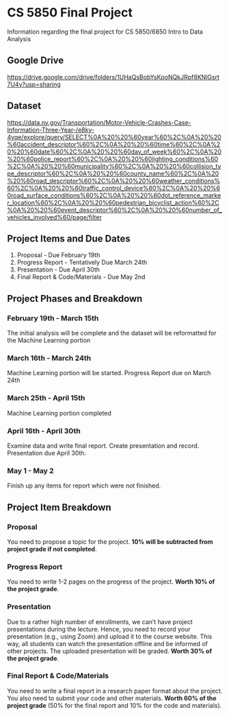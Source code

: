 # CS 5850 Final Project

Information regarding the final project for CS 5850/6850 Intro to Data Analysis

## Google Drive
https://drive.google.com/drive/folders/1UHaQsBobYsKpoNQkJRpf8KNlGsrt7U4y?usp=sharing

## Dataset
https://data.ny.gov/Transportation/Motor-Vehicle-Crashes-Case-Information-Three-Year-/e8ky-4vqe/explore/query/SELECT%0A%20%20%60year%60%2C%0A%20%20%60accident_descriptor%60%2C%0A%20%20%60time%60%2C%0A%20%20%60date%60%2C%0A%20%20%60day_of_week%60%2C%0A%20%20%60police_report%60%2C%0A%20%20%60lighting_conditions%60%2C%0A%20%20%60municipality%60%2C%0A%20%20%60collision_type_descriptor%60%2C%0A%20%20%60county_name%60%2C%0A%20%20%60road_descriptor%60%2C%0A%20%20%60weather_conditions%60%2C%0A%20%20%60traffic_control_device%60%2C%0A%20%20%60road_surface_conditions%60%2C%0A%20%20%60dot_reference_marker_location%60%2C%0A%20%20%60pedestrian_bicyclist_action%60%2C%0A%20%20%60event_descriptor%60%2C%0A%20%20%60number_of_vehicles_involved%60/page/filter

## Project Items and Due Dates
1. Proposal - Due February 19th
2. Progress Report - Tentatively Due March 24th
3. Presentation - Due April 30th
4. Final Report & Code/Materials - Due May 2nd

## Project Phases and Breakdown
### February 19th - March 15th
  The initial analysis will be complete and the dataset will be reformatted for the Machine Learning portion
### March 16th - March 24th
  Machine Learning portion will be started. Progress Report due on March 24th
### March 25th - April 15th
  Machine Learning portion completed
### April 16th - April 30th
  Examine data and write final report. Create presentation and record. Presentation due April 30th.
### May 1 - May 2
  Finish up any items for report which were not finished.

## Project Item Breakdown
### Proposal
  You need to propose a topic for the project. <strong>10% will be subtracted from project grade if not completed</strong>.
### Progress Report
  You need to write 1-2 pages on the progress of the project. <strong>Worth 10% of the project grade</strong>.
### Presentation
  Due to a rather high number of enrollments, we can’t have project presentations during the lecture. Hence, you need to record your presentation (e.g., using Zoom) and upload it to the course website. This way, all students can watch the presentation offline and be informed of other projects. The uploaded presentation will be graded. <strong>Worth 30% of the project grade</strong>.
### Final Report & Code/Materials
  You need to write a final report in a research paper format about the project. You also need to submit your code and other materials. <strong>Worth 60% of the project grade</strong> (50% for the final report and 10% for the code and materials).
